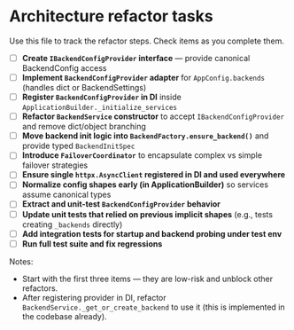 # Architecture refactor tasks

Use this file to track the refactor steps. Check items as you complete them.

- [ ] **Create `IBackendConfigProvider` interface** — provide canonical BackendConfig access
- [ ] **Implement `BackendConfigProvider` adapter** for `AppConfig.backends` (handles dict or BackendSettings)
- [ ] **Register `BackendConfigProvider` in DI** inside `ApplicationBuilder._initialize_services`
- [ ] **Refactor `BackendService` constructor** to accept `IBackendConfigProvider` and remove dict/object branching
- [ ] **Move backend init logic into `BackendFactory.ensure_backend()`** and provide typed `BackendInitSpec`
- [ ] **Introduce `FailoverCoordinator`** to encapsulate complex vs simple failover strategies
- [ ] **Ensure single `httpx.AsyncClient` registered in DI and used everywhere**
- [ ] **Normalize config shapes early (in ApplicationBuilder)** so services assume canonical types
- [ ] **Extract and unit-test `BackendConfigProvider` behavior**
- [ ] **Update unit tests that relied on previous implicit shapes** (e.g., tests creating `_backends` directly)
- [ ] **Add integration tests for startup and backend probing under test env**
- [ ] **Run full test suite and fix regressions**

Notes:
- Start with the first three items — they are low-risk and unblock other refactors.
- After registering provider in DI, refactor `BackendService._get_or_create_backend` to use it (this is implemented in the codebase already).


